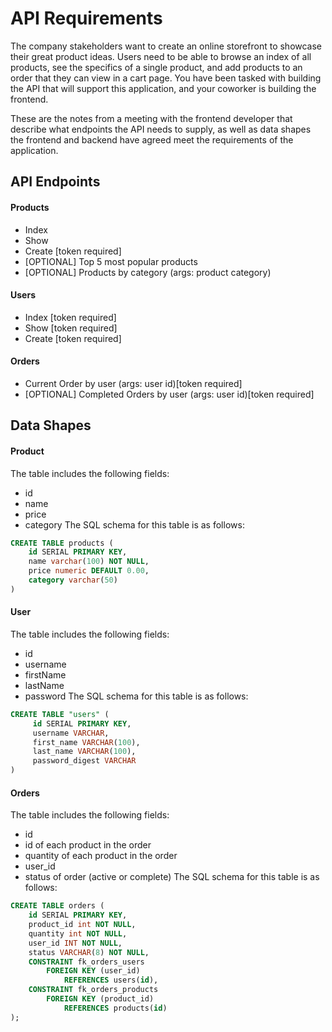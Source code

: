 # API Requirements
The company stakeholders want to create an online storefront to showcase their great product ideas. Users need to be able to browse an index of all products, see the specifics of a single product, and add products to an order that they can view in a cart page. You have been tasked with building the API that will support this application, and your coworker is building the frontend.

These are the notes from a meeting with the frontend developer that describe what endpoints the API needs to supply, as well as data shapes the frontend and backend have agreed meet the requirements of the application.

## API Endpoints
#### Products
- Index
- Show
- Create [token required]
- [OPTIONAL] Top 5 most popular products
- [OPTIONAL] Products by category (args: product category)

#### Users
- Index [token required]
- Show [token required]
- Create [token required]

#### Orders
- Current Order by user (args: user id)[token required]
- [OPTIONAL] Completed Orders by user (args: user id)[token required]

## Data Shapes
#### Product
The table includes the following fields: 
- id
- name
- price
- category
The SQL schema for this table is as follows: 
```sql
CREATE TABLE products (
    id SERIAL PRIMARY KEY,
    name varchar(100) NOT NULL,
    price numeric DEFAULT 0.00,
    category varchar(50)
)
```

#### User
The table includes the following fields:
- id
- username
- firstName
- lastName
- password
The SQL schema for this table is as follows:
```sql
CREATE TABLE "users" (
     id SERIAL PRIMARY KEY,
     username VARCHAR,
     first_name VARCHAR(100),
     last_name VARCHAR(100),
     password_digest VARCHAR
)
```

#### Orders
The table includes the following fields:
- id
- id of each product in the order
- quantity of each product in the order
- user_id
- status of order (active or complete)
The SQL schema for this table is as follows:
```sql
CREATE TABLE orders (
    id SERIAL PRIMARY KEY,
    product_id int NOT NULL,
    quantity int NOT NULL,
    user_id INT NOT NULL,
    status VARCHAR(8) NOT NULL,
    CONSTRAINT fk_orders_users
        FOREIGN KEY (user_id)
            REFERENCES users(id),
    CONSTRAINT fk_orders_products
        FOREIGN KEY (product_id)
            REFERENCES products(id)
);
```